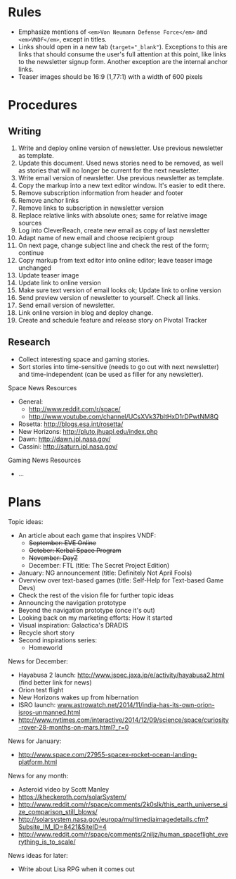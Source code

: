 # Rules

- Emphasize mentions of `<em>Von Neumann Defense Force</em>` and
  `<em>VNDF</em>`, except in titles.
- Links should open in a new tab (`target="_blank"`). Exceptions to this are
  links that should consume the user's full attention at this point, like links
  to the newsletter signup form. Another exception are the internal anchor
  links.
- Teaser images should be 16:9 (1,77:1) with a width of 600 pixels


# Procedures

## Writing

1. Write and deploy online version of newsletter. Use previous newsletter as
template.
1. Update this document. Used news stories need to be removed, as well as
stories that will no longer be current for the next newsletter.
1. Write email version of newsletter. Use previous newsletter as template.
  1. Copy the markup into a new text editor window. It's easier to edit there.
  1. Remove subscription information from header and footer
  1. Remove anchor links
  1. Remove links to subscription in newsletter version
  1. Replace relative links with absolute ones; same for relative image sources
  1. Log into CleverReach, create new email as copy of last newsletter
  1. Adapt name of new email and choose recipient group
  1. On next page, change subject line and check the rest of the form; continue
  1. Copy markup from text editor into online editor; leave teaser image
     unchanged
  1. Update teaser image
  1. Update link to online version
  1. Make sure text version of email looks ok; Update link to online version
1. Send preview version of newsletter to yourself. Check all links.
1. Send email version of newsletter.
1. Link online version in blog and deploy change.
1. Create and schedule feature and release story on Pivotal Tracker


## Research

- Collect interesting space and gaming stories.
- Sort stories into time-sensitive (needs to go out with next newsletter) and
time-independent (can be used as filler for any newsletter).

Space News Resources
- General:
  - http://www.reddit.com/r/space/
  - http://www.youtube.com/channel/UCsXVk37bltHxD1rDPwtNM8Q
- Rosetta: http://blogs.esa.int/rosetta/
- New Horizons: http://pluto.jhuapl.edu/index.php
- Dawn: http://dawn.jpl.nasa.gov/
- Cassini: http://saturn.jpl.nasa.gov/

Gaming News Resources
- ...


# Plans

Topic ideas:
- An article about each game that inspires VNDF:
  - ~~September: EVE Online~~
  - ~~October: Kerbal Space Program~~
  - ~~November: DayZ~~
  - December: FTL (title: The Secret Project Edition)
- January: NG announcement (title: Definitely Not April Fools)
- Overview over text-based games (title: Self-Help for Text-based Game Devs)
- Check the rest of the vision file for further topic ideas
- Announcing the navigation prototype
- Beyond the navigation prototype (once it's out)
- Looking back on my marketing efforts: How it started
- Visual inspiration: Galactica's DRADIS
- Recycle short story
- Second inspirations series:
  - Homeworld

News for December:
- Hayabusa 2 launch: http://www.jspec.jaxa.jp/e/activity/hayabusa2.html (find better link for news)
- Orion test flight
- New Horizons wakes up from hibernation
- ISRO launch: www.astrowatch.net/2014/11/india-has-its-own-orion-isros-unmanned.html
- http://www.nytimes.com/interactive/2014/12/09/science/space/curiosity-rover-28-months-on-mars.html?_r=0

News for January:
- http://www.space.com/27955-spacex-rocket-ocean-landing-platform.html

News for any month:
- Asteroid video by Scott Manley
- https://kheckeroth.com/solarSystem/
- http://www.reddit.com/r/space/comments/2k0slk/this_earth_universe_size_comparison_still_blows/
- http://solarsystem.nasa.gov/europa/multimediaimagedetails.cfm?Subsite_IM_ID=8421&SiteID=4
- http://www.reddit.com/r/space/comments/2niljz/human_spaceflight_everything_is_to_scale/

News ideas for later:
- Write about Lisa RPG when it comes out
